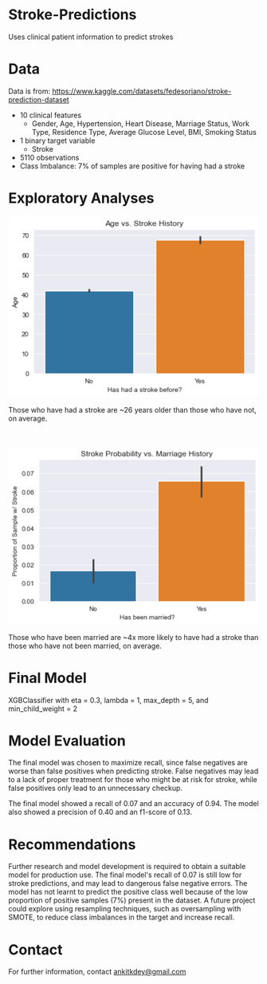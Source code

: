 # Stroke-Predictions
Uses clinical patient information to predict strokes

# Data
Data is from: https://www.kaggle.com/datasets/fedesoriano/stroke-prediction-dataset
- 10 clinical features
  - Gender, Age, Hypertension, Heart Disease, Marriage Status, Work Type, Residence Type, Average Glucose Level, BMI, Smoking Status
- 1 binary target variable
  - Stroke
- 5110 observations
- Class Imbalance: 7% of samples are positive for having had a stroke

# Exploratory Analyses
![Age vs. Stroke History](age_stroke.png)

Those who have had a stroke are ~26 years older than those who have not, on average.
<br />
<br />
<br />

![Marriage vs. Stroke History](marriage_stroke.png)

Those who have been married are ~4x more likely to have had a stroke than those who have not been married, on average.

# Final Model
XGBClassifier with eta = 0.3, lambda = 1, max_depth = 5, and min_child_weight = 2

# Model Evaluation
The final model was chosen to maximize recall, since false negatives are worse than false positives when predicting stroke. False negatives may lead to a lack of proper treatment for those who might be at risk for stroke, while false positives only lead to an unnecessary checkup.

The final model showed a recall of 0.07 and an accuracy of 0.94. The model also showed a precision of 0.40 and an f1-score of 0.13.

# Recommendations
Further research and model development is required to obtain a suitable model for production use. The final model's recall of 0.07 is still low for stroke predictions, and may lead to dangerous false negative errors. The model has not learnt to predict the positive class well because of the low proportion of positive samples (7%) present in the dataset. A future project could explore using resampling techniques, such as oversampling with SMOTE, to reduce class imbalances in the target and increase recall.

# Contact
For further information, contact ankitkdey@gmail.com
